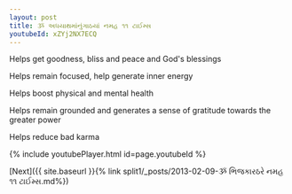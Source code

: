 ```yaml
---
layout: post
title: ૐ અધયાથમાંનુંગાઠયાં નમહ ૧૧ ટાઈમ્સ
youtubeId: xZYj2NX7ECQ
---
```

 
 
Helps get goodness, bliss and peace and God's blessings
 
Helps remain focused, help generate inner energy 
 
Helps boost physical and mental health 
 
Helps remain grounded and generates a sense of gratitude towards the greater power 
 
Helps reduce bad karma
 
 
 
 


{% include youtubePlayer.html id=page.youtubeId %}
 
[Next]({{ site.baseurl }}{% link  split1/_posts/2013-02-09-ૐ ભિજકારઠરે નમહ ૧૧ ટાઈમ્સ.md%})
 
